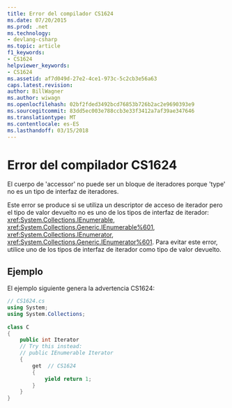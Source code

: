 ```yaml
---
title: Error del compilador CS1624
ms.date: 07/20/2015
ms.prod: .net
ms.technology:
- devlang-csharp
ms.topic: article
f1_keywords:
- CS1624
helpviewer_keywords:
- CS1624
ms.assetid: af7d049d-27e2-4ce1-973c-5c2cb3e56a63
caps.latest.revision: 
author: BillWagner
ms.author: wiwagn
ms.openlocfilehash: 02bf2fded3492bcd76853b726b2ac2e9690393e9
ms.sourcegitcommit: 83dd5ec003e788ccb3e33f3412a7af39ae347646
ms.translationtype: MT
ms.contentlocale: es-ES
ms.lasthandoff: 03/15/2018
---
```

# <a name="compiler-error-cs1624"></a>Error del compilador CS1624
El cuerpo de 'accessor' no puede ser un bloque de iteradores porque 'type' no es un tipo de interfaz de iteradores.  
  
 Este error se produce si se utiliza un descriptor de acceso de iterador pero el tipo de valor devuelto no es uno de los tipos de interfaz de iterador: <xref:System.Collections.IEnumerable>, <xref:System.Collections.Generic.IEnumerable%601>, <xref:System.Collections.IEnumerator>, <xref:System.Collections.Generic.IEnumerator%601>. Para evitar este error, utilice uno de los tipos de interfaz de iterador como tipo de valor devuelto.  
  
## <a name="example"></a>Ejemplo  
 El ejemplo siguiente genera la advertencia CS1624:  
  
```csharp  
// CS1624.cs  
using System;  
using System.Collections;  
  
class C  
{  
    public int Iterator  
    // Try this instead:  
    // public IEnumerable Iterator  
    {  
        get  // CS1624  
        {  
            yield return 1;  
        }  
    }  
}  
```
